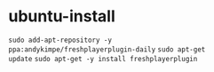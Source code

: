 ubuntu-install
=======

<code>sudo add-apt-repository -y ppa:andykimpe/freshplayerplugin-daily</code>
<code>sudo apt-get update</code>
<code>sudo apt-get -y install freshplayerplugin</code>
